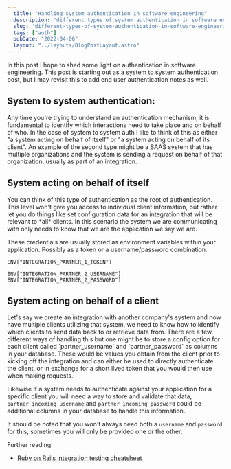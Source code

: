 ```yaml
---
  title: "Handling system authentication in software engineering"
  description: "different types of system authentication in software engineering"
  slug: 'different-types-of-system-authentication-in-software-engineering'
  tags: ["auth"]
  pubDate: "2022-04-06"
  layout: "../layouts/BlogPostLayout.astro"
---
```


In this post I hope to shed some light on authentication in software engineering. This post is starting out as a system to system authentication post, but I may revisit this to add end user authentication notes as well.

<h2>System to system authentication:</h2>
Any time you're trying to understand an authentication mechanism, it is fundamental to identify which interactions need to take place and on behalf of who. In the case of system to system auth I like to think of this as either "a system acting on behalf of itself" or "a system acting on behalf of its client". An example of the second type might be a SAAS system that has multiple organizations and the system is sending a request on behalf of that organization, usually as part of an integration.

<h2>System acting on behalf of itself</h2>
You can think of this type of authentication as the root of authentication. This level won't give you access to individual client information, but rather let you do things like set configuration data for an integration that will be relevant to *all* clients. In this scenario the system we are communicating with only needs to know that we are the application we say we are.

These credentials are usually stored as environment variables within your application. Possibly as a token or a username/password combination:

```
ENV["INTEGRATION_PARTNER_1_TOKEN"]

ENV["INTEGRATION_PARTNER_2_USERNAME"]
ENV["INTEGRATION_PARTNER_2_PASSWORD"]
```

<h2>System acting on behalf of a client</h2>
Let's say we create an integration with another company's system and now have multiple clients utilizing that system, we need to know how to identify which clients to send data back to or retrieve data from. There are a few different ways of handling this but one might be to store a config option for each client called `partner_username` and `partner_password` as columns in your database. These would be values you obtain from the client prior to kicking off the integration and can either be used to directly authenticate the client, or in exchange for a short lived token that you would then use when making requests. 

Likewise if a system needs to authenticate against your application for a specific client you will need a way to store and validate that data, `partner_incoming_username` and `partner_incoming_password` could be additional columns in your database to handle this information.

It should be noted that you won't always need both a `username` and `password` for this, sometimes you will only be provided one or the other.


Further reading:
- [Ruby on Rails integration testing cheatsheet](https://tinytechtuts.com/2022-rails-integration-testing-cheatsheet/)
